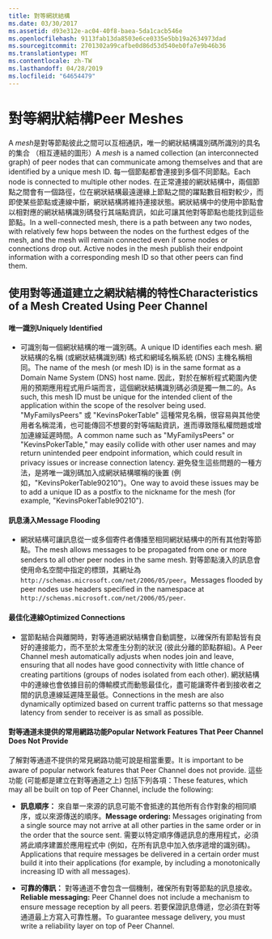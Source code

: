```yaml
---
title: 對等網狀結構
ms.date: 03/30/2017
ms.assetid: d93e312e-ac04-40f8-baea-5da1cacb546e
ms.openlocfilehash: 9113fab13da8503e6ce0335e5bb19a2634973dad
ms.sourcegitcommit: 2701302a99cafbe0d86d53d540eb0fa7e9b46b36
ms.translationtype: MT
ms.contentlocale: zh-TW
ms.lasthandoff: 04/28/2019
ms.locfileid: "64654479"
---
```

# <a name="peer-meshes"></a><span data-ttu-id="a9df7-102">對等網狀結構</span><span class="sxs-lookup"><span data-stu-id="a9df7-102">Peer Meshes</span></span>
<span data-ttu-id="a9df7-103">A *mesh*是對等節點彼此之間可以互相通訊，唯一的網狀結構識別碼所識別的具名的集合 （相互連結的圖形）</span><span class="sxs-lookup"><span data-stu-id="a9df7-103">A *mesh* is a named collection (an interconnected graph) of peer nodes that can communicate among themselves and that are identified by a unique mesh ID.</span></span> <span data-ttu-id="a9df7-104">每一個節點都會連接到多個不同節點。</span><span class="sxs-lookup"><span data-stu-id="a9df7-104">Each node is connected to multiple other nodes.</span></span> <span data-ttu-id="a9df7-105">在正常連接的網狀結構中，兩個節點之間會有一個路徑，位在網狀結構最遠邊緣上節點之間的躍點數目相對較少，而即使某些節點或連線中斷，網狀結構將維持連接狀態。網狀結構中的使用中節點會以相對應的網狀結構識別碼發行其端點資訊，如此可讓其他對等節點也能找到這些節點。</span><span class="sxs-lookup"><span data-stu-id="a9df7-105">In a well-connected mesh, there is a path between any two nodes, with relatively few hops between the nodes on the furthest edges of the mesh, and the mesh will remain connected even if some nodes or connections drop out. Active nodes in the mesh publish their endpoint information with a corresponding mesh ID so that other peers can find them.</span></span>  
  
## <a name="characteristics-of-a-mesh-created-using-peer-channel"></a><span data-ttu-id="a9df7-106">使用對等通道建立之網狀結構的特性</span><span class="sxs-lookup"><span data-stu-id="a9df7-106">Characteristics of a Mesh Created Using Peer Channel</span></span>  
  
#### <a name="uniquely-identified"></a><span data-ttu-id="a9df7-107">唯一識別</span><span class="sxs-lookup"><span data-stu-id="a9df7-107">Uniquely Identified</span></span>  
  
- <span data-ttu-id="a9df7-108">可識別每一個網狀結構的唯一識別碼。</span><span class="sxs-lookup"><span data-stu-id="a9df7-108">A unique ID identifies each mesh.</span></span> <span data-ttu-id="a9df7-109">網狀結構的名稱 (或網狀結構識別碼) 格式和網域名稱系統 (DNS) 主機名稱相同。</span><span class="sxs-lookup"><span data-stu-id="a9df7-109">The name of the mesh (or mesh ID) is in the same format as a Domain Name System (DNS) host name.</span></span> <span data-ttu-id="a9df7-110">因此，對於在解析程式範圍內使用的預期應用程式用戶端而言，這個網狀結構識別碼必須是獨一無二的。</span><span class="sxs-lookup"><span data-stu-id="a9df7-110">As such, this mesh ID must be unique for the intended client of the application within the scope of the resolver being used.</span></span> <span data-ttu-id="a9df7-111">"MyFamilysPeers" 或 "KevinsPokerTable" 這種常見名稱，很容易與其他使用者名稱混淆，也可能傳回不想要的對等端點資訊，進而導致隱私權問題或增加連線延遲時間。</span><span class="sxs-lookup"><span data-stu-id="a9df7-111">A common name such as "MyFamilysPeers" or "KevinsPokerTable," may easily collide with other user names and may return unintended peer endpoint information, which could result in privacy issues or increase connection latency.</span></span> <span data-ttu-id="a9df7-112">避免發生這些問題的一種方法，是將唯一識別碼加入成網狀結構暱稱的後置 (例如，"KevinsPokerTable90210")。</span><span class="sxs-lookup"><span data-stu-id="a9df7-112">One way to avoid these issues may be to add a unique ID as a postfix to the nickname for the mesh (for example, "KevinsPokerTable90210").</span></span>  
  
#### <a name="message-flooding"></a><span data-ttu-id="a9df7-113">訊息湧入</span><span class="sxs-lookup"><span data-stu-id="a9df7-113">Message Flooding</span></span>  
  
- <span data-ttu-id="a9df7-114">網狀結構可讓訊息從一或多個寄件者傳播至相同網狀結構中的所有其他對等節點。</span><span class="sxs-lookup"><span data-stu-id="a9df7-114">The mesh allows messages to be propagated from one or more senders to all other peer nodes in the same mesh.</span></span> <span data-ttu-id="a9df7-115">對等節點湧入的訊息會使用命名空間中指定的標頭，其網址為 `http://schemas.microsoft.com/net/2006/05/peer`。</span><span class="sxs-lookup"><span data-stu-id="a9df7-115">Messages flooded by peer nodes use headers specified in the namespace at `http://schemas.microsoft.com/net/2006/05/peer`.</span></span>  
  
#### <a name="optimized-connections"></a><span data-ttu-id="a9df7-116">最佳化連線</span><span class="sxs-lookup"><span data-stu-id="a9df7-116">Optimized Connections</span></span>  
  
- <span data-ttu-id="a9df7-117">當節點結合與離開時，對等通道網狀結構會自動調整，以確保所有節點皆有良好的連接能力，而不至於太常產生分割的狀況 (彼此分離的節點群組)。</span><span class="sxs-lookup"><span data-stu-id="a9df7-117">A Peer Channel mesh automatically adjusts when nodes join and leave, ensuring that all nodes have good connectivity with little chance of creating partitions (groups of nodes isolated from each other).</span></span> <span data-ttu-id="a9df7-118">網狀結構中的連線也會依據目前的傳輸模式而動態最佳化，盡可能讓寄件者到接收者之間的訊息連線延遲降至最低。</span><span class="sxs-lookup"><span data-stu-id="a9df7-118">Connections in the mesh are also dynamically optimized based on current traffic patterns so that message latency from sender to receiver is as small as possible.</span></span>  
  
#### <a name="popular-network-features-that-peer-channel-does-not-provide"></a><span data-ttu-id="a9df7-119">對等通道未提供的常用網路功能</span><span class="sxs-lookup"><span data-stu-id="a9df7-119">Popular Network Features That Peer Channel Does Not Provide</span></span>  
 <span data-ttu-id="a9df7-120">了解對等通道不提供的常見網路功能可說是相當重要。</span><span class="sxs-lookup"><span data-stu-id="a9df7-120">It is important to be aware of popular network features that Peer Channel does not provide.</span></span> <span data-ttu-id="a9df7-121">這些功能 (可能都是建立在對等通道之上) 包括下列各項：</span><span class="sxs-lookup"><span data-stu-id="a9df7-121">These features, which may all be built on top of Peer Channel, include the following:</span></span>  
  
- <span data-ttu-id="a9df7-122">**訊息順序：** 來自單一來源的訊息可能不會抵達的其他所有合作對象的相同順序，或以來源傳送的順序。</span><span class="sxs-lookup"><span data-stu-id="a9df7-122">**Message ordering:** Messages originating from a single source may not arrive at all other parties in the same order or in the order that the source sent.</span></span> <span data-ttu-id="a9df7-123">需要以特定順序傳遞訊息的應用程式，必須將此順序建置於應用程式中 (例如，在所有訊息中加入依序遞增的識別碼)。</span><span class="sxs-lookup"><span data-stu-id="a9df7-123">Applications that require messages be delivered in a certain order must build it into their applications (for example, by including a monotonically increasing ID with all messages).</span></span>  
  
- <span data-ttu-id="a9df7-124">**可靠的傳訊：** 對等通道不會包含一個機制，確保所有對等節點的訊息接收。</span><span class="sxs-lookup"><span data-stu-id="a9df7-124">**Reliable messaging:** Peer Channel does not include a mechanism to ensure message reception by all peers.</span></span> <span data-ttu-id="a9df7-125">若要保證訊息傳遞，您必須在對等通道最上方寫入可靠性層。</span><span class="sxs-lookup"><span data-stu-id="a9df7-125">To guarantee message delivery, you must write a reliability layer on top of Peer Channel.</span></span>
